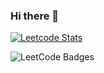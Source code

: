 ### Hi there 👋

[![Leetcode Stats](https://leetcard.jacoblin.cool/Jerish_Balakrishnan?ext=contest&font=Dancing_Script)](https://leetcode.com/Jerish_Balakrishnan)

<img src="https://leetcode-badge-showcase.vercel.app/api?username=Jerish_Balakrishnan" alt="LeetCode Badges"/>
